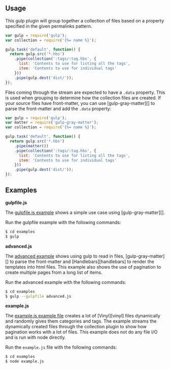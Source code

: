 ## Usage

This gulp plugin will group together a collection of files based on a property specified in the given permalinks pattern.

```js
var gulp = require('gulp');
var collection = require('{%= name %}');

gulp.task('default', function() {
  return gulp.src('*.hbs')
    .pipe(collection(':tags/:tag.hbs', {
      list: 'Contents to use for listing all the tags',
      item: 'Contents to use for individual tags'
    }))
    .pipe(gulp.dest('dist/'));
});
```

Files coming through the stream are expected to have a `.data` property. This is used when grouping to determine how the collection files are created. If your source files have front-matter, you can use [gulp-gray-matter][] to parse the front-matter and add the `.data` property:

```js
var gulp = require('gulp');
var matter = require('gulp-gray-matter');
var collection = require('{%= name %}');

gulp.task('default', function() {
  return gulp.src('*.hbs')
    .pipe(matter())
    .pipe(collection(':tags/:tag.hbs', {
      list: 'Contents to use for listing all the tags',
      item: 'Contents to use for individual tags'
    }))
    .pipe(gulp.dest('dist/'));
});
```

## Examples

**gulpfile.js**

The [gulpfile.js example](./examples/gulpfile.js) shows a simple use case using [gulp-gray-matter][].

Run the gulpfile example with the following commands:

```sh
$ cd examples
$ gulp
```

**advanced.js**

The [advanced example](./examples/advanced.js) shows using gulp to read in files, [gulp-gray-matter][] to parse the front-matter and [Handlebars][handlebars] to render the templates into html files. This example also shows the use of pagination to create multiple pages from a long list of items.

Run the advanced example with the following commands:

```sh
$ cd examples
$ gulp --gulpfile advanced.js
```

**example.js**

The [example.js example file](./examples/example.js) creates a lot of [Vinyl][vinyl] files dynamically and randomly gives them categories and tags. The example streams the dynamically created files through the collection plugin to show how pagination works with a lot of files. This example does not do any file I/O and is run with node directly.

Run the `example.js` file with the following commands:

```sh
$ cd examples
$ node example.js
```
